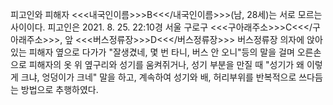 피고인와 피해자 <<<내국인이름>>>B<<</내국인이름>>>(남, 28세)는 서로 모르는 사이이다.
피고인은 2021. 8. 25. 22:10경 서울 구로구 <<<구아래주소>>>C<<</구아래주소>>>, 앞 <<<버스정류장>>>D<<</버스정류장>>> 버스정류장 의자에 앉아 있는 피해자 옆으로 다가가 "잘생겼네, 몇 번 타니, 버스 안 오니"등의 말을 걸며 오른손으로 피해자의 옷 위 옆구리와 성기를 움켜쥐거나, 성기 부분을 만질 때 "성기가 왜 이렇게 크냐, 엉덩이가 크네" 말을 하고, 계속하여 성기와 배, 허리부위를 반복적으로 쓰다듬는 방법으로 추행하였다.